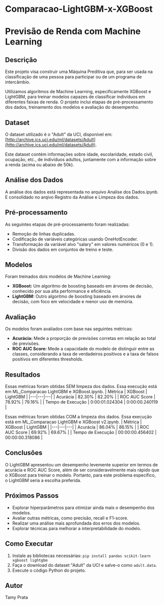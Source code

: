 # Comparacao-LightGBM-x-XGBoost
# Previsão de Renda com Machine Learning

## Descrição

Este projeto visa construir uma Máquina Preditiva que, para ser usada na classificação de uma pessoa para participar ou de um programa de intercâmbio.

Utilizamos algoritmos de Machine Learning, especificamente XGBoost e LightGBM, para treinar modelos capazes de classificar indivíduos em diferentes faixas de renda. O projeto inclui etapas de pré-processamento dos dados, treinamento dos modelos e avaliação do desempenho.

## Dataset

O dataset utilizado é o "Adult" da UCI, disponível em: [http://archive.ics.uci.edu/ml/datasets/Adult](http://archive.ics.uci.edu/ml/datasets/Adult). 

Este dataset contém informações sobre idade, escolaridade, estado civil, ocupação, etc., de indivíduos adultos, juntamente com a informação sobre a renda (acima ou abaixo de 50k).

## Análise dos Dados

A análise dos dados está representada no arquivo Analise dos Dados.ipynb. E consolidado no arqivo Registro da Análise e  Limpeza dos dados.

## Pré-processamento

As seguintes etapas de pré-processamento foram realizadas:

* Remoção de linhas duplicadas.
* Codificação de variáveis categóricas usando OneHotEncoder.
* Transformação da variável alvo "salary" em valores numéricos (0 e 1).
* Divisão dos dados em conjuntos de treino e teste.

## Modelos

Foram treinados dois modelos de Machine Learning:

* **XGBoost:** Um algoritmo de boosting baseado em árvores de decisão, conhecido por sua alta performance e eficiência.
* **LightGBM:** Outro algoritmo de boosting baseado em árvores de decisão, com foco em velocidade e menor uso de memória.

## Avaliação

Os modelos foram avaliados com base nas seguintes métricas:

* **Acurácia:** Mede a proporção de previsões corretas em relação ao total de previsões.
* **ROC AUC Score:** Mede a capacidade do modelo de distinguir entre as classes, considerando a taxa de verdadeiros positivos e a taxa de falsos positivos em diferentes thresholds.

## Resultados
Essas metricas foram obtidas SEM limpeza dos dados. Essa execução está em ML_Comparacao LightGBM e XGBoost.ipynb.
| Métrica | XGBoost | LightGBM |
|---|---|---|
| Acurácia | 82.30% | 82.20%	 |
| ROC AUC Score | 78.92% | 79.16% |
| Tempo de Execução |  0:00:01.024304 | 0:00:00.240119 |

Essas métricas foram obtidas COM a limpeza dos dados. Essa execução está em ML_Comparacao LightGBM e XGBoost v2.ipynb.
| Métrica | XGBoost | LightGBM |
|---|---|---|
| Acurácia | 86.04% | 86.15% |
| ROC AUC Score | 69.92%	 | 69.67%	 |
| Tempo de Execução |  00:00:00.456402 | 00:00:00.318086 |


## Conclusões

O LightGBM apresentou um desempenho levemente superior em termos de acurácia e ROC AUC Score, além de ser consideravelmente mais rápido que o XGBoost para treinar o modelo. Portanto, para este problema específico, o LightGBM seria a escolha preferida.

## Próximos Passos

* Explorar hiperparâmetros para otimizar ainda mais o desempenho dos modelos.
* Avaliar outras métricas, como precisão, recall e F1-score.
* Realizar uma análise mais aprofundada dos erros dos modelos.
* Explorar técnicas para melhorar a interpretabilidade do modelo.


## Como Executar

1. Instale as bibliotecas necessárias: `pip install pandas scikit-learn xgboost lightgbm`
2. Faça o download do dataset "Adult" da UCI e salve-o como `adult.data`.
3. Execute o código Python do projeto.

## Autor

Tamy Prata
